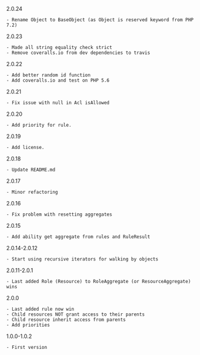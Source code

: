 2.0.24
    
    - Rename Object to BaseObject (as Object is reserved keyword from PHP 7.2)

2.0.23
    
    - Made all string equality check strict 
    - Remove coveralls.io from dev dependencies to travis

2.0.22
    
    - Add better random id function
    - Add coveralls.io and test on PHP 5.6

2.0.21

    - Fix issue with null in Acl isAllowed

2.0.20

    - Add priority for rule.

2.0.19

    - Add license.

2.0.18

    - Update README.md

2.0.17

    - Minor refactoring

2.0.16

    - Fix problem with resetting aggregates

2.0.15

    - Add ability get aggregate from rules and RuleResult

2.0.14-2.0.12

    - Start using recursive iterators for walking by objects

2.0.11-2.0.1

    - Last added Role (Resource) to RoleAggregate (or ResourceAggregate) wins

2.0.0

    - Last added rule now win
    - Child resources NOT grant access to their parents
    - Child resource inherit access from parents
    - Add priorities

1.0.0-1.0.2

    - First version